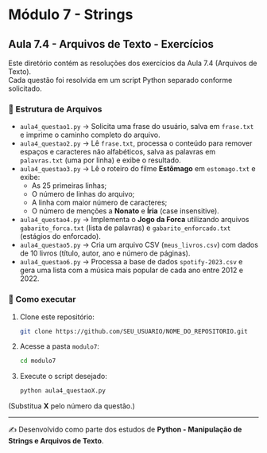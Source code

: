 # Módulo 7 - Strings
## Aula 7.4 - Arquivos de Texto - Exercícios

Este diretório contém as resoluções dos exercícios da Aula 7.4 (Arquivos de Texto).  
Cada questão foi resolvida em um script Python separado conforme solicitado.

### 📂 Estrutura de Arquivos
- `aula4_questao1.py` → Solicita uma frase do usuário, salva em `frase.txt` e imprime o caminho completo do arquivo.
- `aula4_questao2.py` → Lê `frase.txt`, processa o conteúdo para remover espaços e caracteres não alfabéticos, salva as palavras em `palavras.txt` (uma por linha) e exibe o resultado.
- `aula4_questao3.py` → Lê o roteiro do filme **Estômago** em `estomago.txt` e exibe:
  - As 25 primeiras linhas;
  - O número de linhas do arquivo;
  - A linha com maior número de caracteres;
  - O número de menções a **Nonato** e **Íria** (case insensitive).
- `aula4_questao4.py` → Implementa o **Jogo da Forca** utilizando arquivos `gabarito_forca.txt` (lista de palavras) e `gabarito_enforcado.txt` (estágios do enforcado).
- `aula4_questao5.py` → Cria um arquivo CSV (`meus_livros.csv`) com dados de 10 livros (título, autor, ano e número de páginas).
- `aula4_questao6.py` → Processa a base de dados `spotify-2023.csv` e gera uma lista com a música mais popular de cada ano entre 2012 e 2022.

### 🚀 Como executar
1. Clone este repositório:
   ```bash
   git clone https://github.com/SEU_USUARIO/NOME_DO_REPOSITORIO.git
   ```

2. Acesse a pasta `modulo7`:
   ```bash
   cd modulo7
   ```

3. Execute o script desejado:
   ```bash
   python aula4_questaoX.py
   ```

(Substitua **X** pelo número da questão.)

---

✍️ Desenvolvido como parte dos estudos de **Python - Manipulação de Strings e Arquivos de Texto**.
